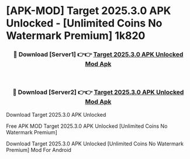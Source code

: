# [APK-MOD] Target 2025.3.0 APK Unlocked - [Unlimited Coins No Watermark Premium] 1k820



<div align="center">
<h3>🔴 Download [Server1] 👉👉 <a href="https://momento.my/?title=Target_2025.3.0_APK_Unlocked">Target 2025.3.0 APK Unlocked Mod Apk</a></h3><br>

<h3>🔴 Download [Server2] 👉👉 <a href="https://momento.my/?title=Target_2025.3.0_APK_Unlocked">Target 2025.3.0 APK Unlocked Mod Apk</a></h3>
</div>



Download Target 2025.3.0 APK Unlocked 

Free APK MOD Target 2025.3.0 APK Unlocked [Unlimited Coins No Watermark Premium]

Download Target 2025.3.0 APK Unlocked [Unlimited Coins No Watermark Premium] Mod For Android

